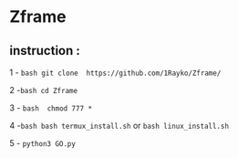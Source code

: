 # Zframe

## instruction :

1 - ```bash
git clone 
https://github.com/1Rayko/Zframe/```

2 -```bash
cd Zframe```

3 - ```bash 
chmod 777 *```

4 -```bash
bash termux_install.sh``` or ```bash linux_install.sh```

5 - ```python3 GO.py```

